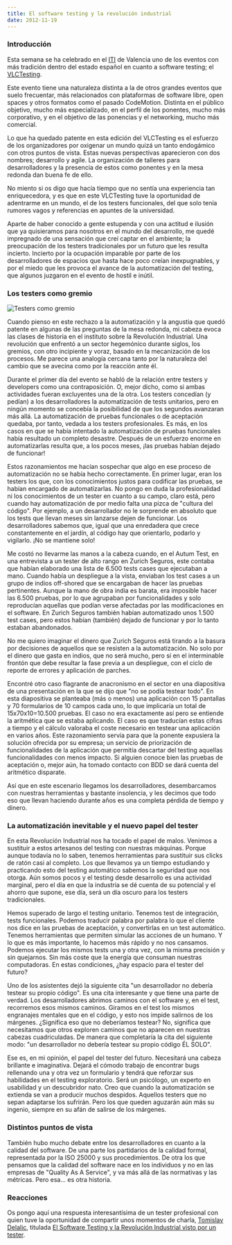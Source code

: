 ```yaml
---
title: El software testing y la revolución industrial
date: 2012-11-19
---
```


### Introducción

Esta semana se ha celebrado en el [ITI](http://www.iti.es/) de Valencia uno de
los eventos con más tradición dentro del estado español en cuanto a software
testing; el [VLCTesting](http://vlctesting.es/conferenceDisplay.py?confId=7).

Este evento tiene una naturaleza distinta a la de otros grandes eventos que
suelo frecuentar, más relacionados con plataformas de software libre, open
spaces y otros formatos como el pasado CodeMotion. Distinta en el público
objetivo, mucho más especializado, en el perfil de los ponentes, mucho más
corporativo, y en el objetivo de las ponencias y el networking, mucho más
comercial.

Lo que ha quedado patente en esta edición del VLCTesting es el
esfuerzo de los organizadores por oxigenar un mundo quizá un tanto endogámico
con otros puntos de vista. Estas nuevas perspectivas aparecieron con dos
nombres; desarrollo y agile. La organización de talleres para desarrolladores
y la presencia de estos como ponentes y en la mesa redonda dan buena fe de
ello.

No miento si os digo que hacía tiempo que no sentía una experiencia tan
enriquecedora, y es que en este VLCTesting tuve la oportunidad de adentrarme
en un mundo, el de los testers funcionales, del que solo tenía rumores vagos y
referencias en apuntes de la universidad.

Aparte de haber conocido a gente
estupenda y con una actitud e ilusión que ya quisieramos para nosotros en el
mundo del desarrollo, me quedé impregnado de una sensación que creí captar en
el ambiente; la preocupación de los testers tradicionales por un futuro que
les resulta incierto. Incierto por la ocupación imparable por parte de los
desarrolladores de espacios que hasta hace poco creían inexpugnables, y por el
miedo que les provoca el avance de la automatización del testing, que algunos
juzgaron en el evento de hostil e inútil.

### Los testers como gremio

![Testers como gremio](https://encrypted-tbn2.gstatic.com/images?q=tbn:ANd9GcRfYUak6mQX0Z21p33DN9aeycFSy0W_Y6iZfsqa4TIEQSVHnQDN) 

Cuando pienso en este rechazo a la
automatización y la angustia que quedó patente en algunas de las preguntas de
la mesa redonda, mi cabeza evoca las clases de historia en el instituto sobre
la Revolución Industrial. Una revolución que enfrentó a un sector hegemónico
durante siglos, los gremios, con otro incipiente y voraz, basado en la
mecanización de los procesos. Me parece una analogía cercana tanto por la
naturaleza del cambio que se avecina como por la reacción ante él.

Durante el primer día del evento se habló de la relación entre testers y developers como
una contraposición. O, mejor dicho, como si ambas actividades fueran
excluyentes una de la otra. Los testers concedían (y pedían) a los
desarrolladores la automatización de tests unitarios, pero en ningún momento
se concebía la posibilidad de que los segundos avanzaran más allá. La
automatización de pruebas funcionales o de aceptación quedaba, por tanto,
vedada a los testers profesionales. Es más, en los casos en que se había
intentado la automatización de pruebas funcionales había resultado un completo
desastre. Después de un esfuerzo enorme en automatizarlas resulta que, a los
pocos meses, ¡las pruebas habían dejado de funcionar!

Estos razonamientos me hacían sospechar que algo en ese proceso de automatización no se había hecho
correctamente. En primer lugar, eran los testers los que, con los
conocimientos justos para codificar las pruebas, se habían encargado de
automatizarlas. No pongo en duda la profesionalidad ni los conocimientos de un
tester en cuanto a su campo, claro está, pero cuando hay automatización de por
medio falta una pizca de "cultura del código". Por ejemplo, a un desarrollador
no le sorprende en absoluto que los tests que llevan meses sin lanzarse dejen
de funcionar. Los desarrolladores sabemos que, igual que una enredadera que
crece constantemente en el jardín, al código hay que orientarlo, podarlo y
vigilarlo. ¡No se mantiene solo!

Me costó no llevarme las manos a la cabeza cuando, en el Autum Test, en una entrevista a un tester de alto rango en
Zurich Seguros, este contaba que habían elaborado una lista de 6.500 tests
cases que ejecutaban a mano. Cuando había un despliegue a la vista, enviaban
los test cases a un grupo de indios off-shored que se encargaban de hacer las
pruebas pertinentes. Aunque la mano de obra india es barata, era imposible
hacer las 6.500 pruebas, por lo que agrupaban por funcionalidades y solo
reproducían aquellas que podían verse afectadas por las modificaciones en el
software. En Zurich Seguros también habían automatizado unos 1.500 test cases,
pero estos habían (también) dejado de funcionar y por lo tanto estaban
abandonados.

No me quiero imaginar el dinero que Zurich Seguros está tirando a
la basura por decisiones de aquellos que se resisten a la automatización. No
solo por el dinero que gasta en indios, que no será mucho, pero sí en el
interminable frontón que debe resultar la fase previa a un despliegue, con el
ciclo de reporte de errores y aplicación de parches.

Encontré otro caso flagrante de anacronismo en el sector en una diapositiva de una presentación
en la que se dijo que "no se podía testear todo". En esta diapositiva se
planteaba (más o menos) una aplicación con 15 pantallas y 70 formularios de 10
campos cada uno, lo que implicaría un total de 15x70x10=10.500 pruebas. El
caso no era exactamente así pero se entiende la aritmética que se estaba
aplicando. El caso es que traducían estas cifras a tiempo y el cálculo
valoraba el coste necesario en testear una aplicación en varios años. Este
razonamiento servía para que la ponente expusiera la solución ofrecida por su
empresa; un servicio de priorización de funcionalidades de la aplicación que
permitía descartar del testing aquellas funcionalidades con menos impacto. Si
alguien conoce bien las pruebas de aceptación o, mejor aún, ha tomado contacto
con BDD se dará cuenta del aritmético disparate.

Así que en este escenario llegamos los desarrolladores, desembarcamos con nuestras herramientas y
bastante insolencia, y les decimos que todo eso que llevan haciendo durante
años es una completa pérdida de tiempo y dinero.

### La automatización inevitable y el nuevo papel del tester

En esta Revolución Industrial nos ha tocado el papel de malos.
Venimos a sustituir a estos artesanos del testing con nuestras máquinas.
Porque aunque todavía no lo saben, tenemos herramientas para sustituir sus
clicks de ratón casi al completo. Los que llevamos ya un tiempo estudiando y
practicando esto del testing automático sabemos la seguridad que nos otorga.
Aún somos pocos y el testing desde desarrollo es una actividad marginal, pero
el día en que la industria se dé cuenta de su potencial y el ahorro que
supone, ese día, será un día oscuro para los testers tradicionales.

Hemos superado de largo el testing unitario. Tenemos test de integración, tests
funcionales. Podemos traducir palabra por palabra lo que el cliente nos dice
en las pruebas de aceptación, y convertirlas en un test automático. Tenemos
herramientas que permiten simular las acciones de un humano. Y lo que es más
importante, lo hacemos más rápido y no nos cansamos. Podemos ejecutar los
mismos tests una y otra vez, con la misma precisión y sin quejarnos. Sin más
coste que la energía que consuman nuestras computadoras. En estas condiciones,
¿hay espacio para el tester del futuro?

Uno de los asistentes dejó la siguiente cita "un desarrollador no debería testear su propio código". Es una
cita interesante y que tiene una parte de verdad. Los desarrolladores abrimos
caminos con el software y, en el test, recorremos esos mismos caminos. Giramos
en el test los mismos engranajes mentales que en el código, y esto nos impide
salirnos de los márgenes. ¿Significa eso que no deberíamos testear? No,
significa que necesitamos que otros exploren caminos que no aparecen en
nuestras cabezas cuadriculadas. De manera que completaría la cita del
siguiente modo: "un desarrollador no debería testear su propio código ÉL
SOLO".

Ese es, en mi opinión, el papel del tester del futuro. Necesitará una
cabeza brillante e imaginativa. Dejará el cómodo trabajo de encontrar bugs
rellenando una y otra vez un formulario y tendrá que reforzar sus habilidades
en el testing exploratorio. Será un psicólogo, un experto en usabilidad y un
descubridor nato. Creo que cuando la automatización se extienda se van a
producir muchos despidos. Aquellos testers que no sepan adaptarse los
sufrirán. Pero los que queden aguzarán aún más su ingenio, siempre en su afán
de salirse de los márgenes.

### Distintos puntos de vista

También hubo mucho debate entre los desarrolladores en cuanto a la calidad del
software. De una parte los partidarios de la calidad formal, representada por
la ISO 25000 y sus procedimientos. De otra los que pensamos que la calidad del
software nace en los individuos y no en las empresas de "Quality As A
Service", y va más allá de las normativas y las métricas. Pero esa... es otra
historia.

### Reacciones

Os pongo aquí una respuesta interesantísima de un tester profesional con quien
tuve la oportunidad de compartir unos momentos de charla, [Tomislav
Delalic](https://twitter.com/TDelalic), titulada
[El Software Testing y la Revolución Industrial visto por un tester](http://sinfoniadetesteo.blogspot.com.es/2012/11/el-software-testing-y-la-revolucion.html).

